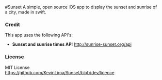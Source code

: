 #Sunset
A simple, open source iOS app to display the sunset and sunrise of a city, made in swift.
### Credit
This app uses the following API's:<br>
- **Sunset and sunrise times API** http://sunrise-sunset.org/api

### License
MIT License<br>
https://github.com/KevinLima/Sunset/blob/dev/licence
